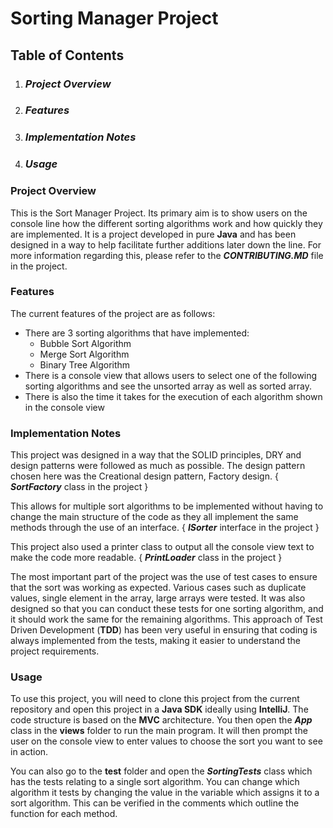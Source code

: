 # Sorting Manager Project

## Table of Contents 
1) ### _Project Overview_ 
2) ### _Features_
3) ### _Implementation Notes_
4) ### _Usage_

### Project Overview 
This is the Sort Manager Project. 
Its primary aim is to show users on the console line how the different sorting algorithms work and how quickly they are implemented.
It is a project developed in pure __Java__ and has been designed in a way to help facilitate further additions later down the line. 
For more information regarding this, please refer to the __*CONTRIBUTING.MD*__ file in the project. 

### Features 
The current features of the project are as follows: 
* There are 3 sorting algorithms that have implemented:
  * Bubble Sort Algorithm
  * Merge Sort Algorithm 
  * Binary Tree Algorithm
* There is a console view that allows users to select one of the following 
sorting algorithms and see the unsorted array as well as sorted array. 
* There is also the time it takes for the execution of each algorithm shown in the console view 


### Implementation Notes 
This project was designed in a way that the SOLID principles, DRY and design patterns were followed as much as possible.
The design pattern chosen here was the Creational design pattern, Factory design. { __*SortFactory*__ class in the project }

This allows for multiple sort algorithms to be implemented 
without having to change the main structure of the code as they all implement the same methods through the use of an interface. 
{ __*ISorter*__ interface in the project }

This project also used a printer class to output all the console view text to make the code more readable. 
{ __*PrintLoader*__ class in the project }

The most important part of the project was the use of test cases to ensure that the sort was working as expected. 
Various cases such as duplicate values, single element in the array, large arrays were tested. 
It was also designed so that you can conduct these tests for one sorting algorithm, and it should work the same for the remaining algorithms. 
This approach of Test Driven Development (__TDD__) has been very useful in ensuring that coding is always implemented from the tests, making it easier to understand the project
requirements. 

### Usage
To use this project, you will need to clone this project from the current repository and open this project in a __Java SDK__ ideally using __IntelliJ__. 
The code structure is based on the __MVC__ architecture. You then open the __*App*__ class in the __views__ folder to run the main program. 
It will then prompt the user on the console view to enter values to choose the sort you want to see in action. 

You can also go to the __test__ folder and open the __*SortingTests*__ class which has the tests relating to a single sort algorithm. 
You can change which algorithm it tests by changing the value in the variable which assigns it to a sort algorithm. 
This can be verified in the comments which outline the function for each method. 
